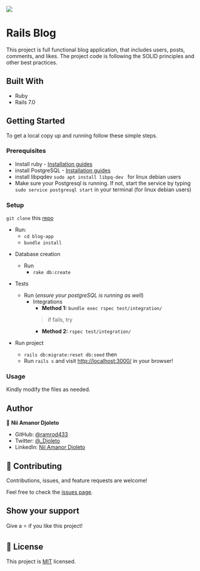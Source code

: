 ![](https://img.shields.io/badge/Microverse-blueviolet)

# Rails Blog

This project is full functional blog application, that includes users, posts, comments, and likes. The project code is following the SOLID principles and other best practices.

## Built With

- Ruby
- Rails 7.0

## Getting Started

To get a local copy up and running follow these simple steps.

### Prerequisites

  - Install ruby  - [Installation guides](https://www.ruby-lang.org/en/documentation/installation/)
  - install PostgreSQL - [Installation guides](https://www.postgresql.org/download/linux/)
  - install libpqdev ``` sudo apt install libpq-dev  ``` for linux debian users
  - Make sure your Postgresql is running. If not, start the service by typing ```sudo service postgresql start``` in your terminal (for linux debian users)

### Setup

 ```git clone``` this [repo](https://github.com/ramrod433/blog-app)
  - Run:
    - ```cd blog-app```
    - ```bundle install```
  
* Database creation
  - Run
       - ```rake db:create```

* Tests
  - Run (*ensure your postgreSQL is running as well*)
      - Integrations
        - **Method 1:** ```bundle exec rspec test/integration/ ```
        > if fails, try
        - **Method 2:**  ```rspec test/integration/```

* Run project
  - ```rails db:migrate:reset db:seed``` then
  - Run ```rails s``` and visit [http://localhost:3000/](http://localhost:3000/) in your browser!

### Usage

Kindly modify the files as needed.

## Author

👤 **Nii Amanor Djoleto**

- GitHub: [@ramrod433](https://github.com/ramrod433)
- Twitter: [@\_Djoleto](https://twitter.com/_djoleto_)
- LinkedIn: [Nii Amanor Djoleto](https://linkedin.com/in/nii-amanor-djoleto)

## 🤝 Contributing

Contributions, issues, and feature requests are welcome!

Feel free to check the [issues page](https://github.com/ramrod433/blog-app/issues).

## Show your support

Give a ⭐️ if you like this project!

## 📝 License

This project is [MIT](./MIT.md) licensed.
